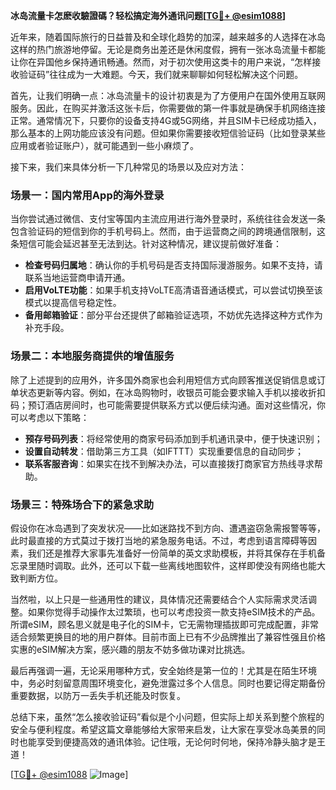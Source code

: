 **冰岛流量卡怎麽收驗證碼？轻松搞定海外通讯问题[[TG💪+ @esim1088](https://t.me/s/esim1088)]**

近年来，随着国际旅行的日益普及和全球化趋势的加深，越来越多的人选择在冰岛这样的热门旅游地停留。无论是商务出差还是休闲度假，拥有一张冰岛流量卡都能让你在异国他乡保持通讯畅通。然而，对于初次使用这类卡的用户来说，“怎样接收验证码”往往成为一大难题。今天，我们就来聊聊如何轻松解决这个问题。

首先，让我们明确一点：冰岛流量卡的设计初衷是为了方便用户在国外使用互联网服务。因此，在购买并激活这张卡后，你需要做的第一件事就是确保手机网络连接正常。通常情况下，只要你的设备支持4G或5G网络，并且SIM卡已经成功插入，那么基本的上网功能应该没有问题。但如果你需要接收短信验证码（比如登录某些应用或者验证账户），就可能遇到一些小麻烦了。

接下来，我们来具体分析一下几种常见的场景以及应对方法：

### 场景一：国内常用App的海外登录
当你尝试通过微信、支付宝等国内主流应用进行海外登录时，系统往往会发送一条包含验证码的短信到你的手机号码上。然而，由于运营商之间的跨境通信限制，这条短信可能会延迟甚至无法到达。针对这种情况，建议提前做好准备：
- **检查号码归属地**：确认你的手机号码是否支持国际漫游服务。如果不支持，请联系当地运营商申请开通。
- **启用VoLTE功能**：如果手机支持VoLTE高清语音通话模式，可以尝试切换至该模式以提高信号稳定性。
- **备用邮箱验证**：部分平台还提供了邮箱验证选项，不妨优先选择这种方式作为补充手段。

### 场景二：本地服务商提供的增值服务
除了上述提到的应用外，许多国外商家也会利用短信方式向顾客推送促销信息或订单状态更新等内容。例如，在冰岛购物时，收银员可能会要求输入手机以接收折扣码；预订酒店房间时，也可能需要提供联系方式以便后续沟通。面对这些情况，你可以考虑以下策略：
- **预存号码列表**：将经常使用的商家号码添加到手机通讯录中，便于快速识别；
- **设置自动转发**：借助第三方工具（如IFTTT）实现重要信息的自动同步；
- **联系客服咨询**：如果实在找不到解决办法，可以直接拨打商家官方热线寻求帮助。

### 场景三：特殊场合下的紧急求助
假设你在冰岛遇到了突发状况——比如迷路找不到方向、遭遇盗窃急需报警等等，此时最直接的方式莫过于拨打当地的紧急服务电话。不过，考虑到语言障碍等因素，我们还是推荐大家事先准备好一份简单的英文求助模板，并将其保存在手机备忘录里随时调取。此外，还可以下载一些离线地图软件，这样即使没有网络也能大致判断方位。

当然啦，以上只是一些通用性的建议，具体情况还需要结合个人实际需求灵活调整。如果你觉得手动操作太过繁琐，也可以考虑投资一款支持eSIM技术的产品。所谓eSIM，顾名思义就是电子化的SIM卡，它无需物理插拔即可完成配置，非常适合频繁更换目的地的用户群体。目前市面上已有不少品牌推出了兼容性强且价格实惠的eSIM解决方案，感兴趣的朋友不妨多做功课对比挑选。

最后再强调一遍，无论采用哪种方式，安全始终是第一位的！尤其是在陌生环境中，务必时刻留意周围环境变化，避免泄露过多个人信息。同时也要记得定期备份重要数据，以防万一丢失手机还能及时恢复。

总结下来，虽然“怎么接收验证码”看似是个小问题，但实际上却关系到整个旅程的安全与便利程度。希望这篇文章能够给大家带来启发，让大家在享受冰岛美景的同时也能享受到便捷高效的通讯体验。记住哦，无论何时何地，保持冷静头脑才是王道！

[[TG💪+ @esim1088](https://t.me/s/esim1088) ![Image](https://i.postimg.cc/4NQfJmqS/Snipaste-2025-05-13-00-14-12.png)]